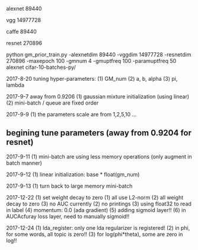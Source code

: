alexnet
89440

vgg
14977728

caffe
89440

resnet
270896

python gm_prior_train.py -alexnetdim 89440 -vggdim 14977728 -resnetdim 270896 -maxepoch 100 -gmnum 4 -gmuptfreq 100 -paramuptfreq 50 alexnet cifar-10-batches-py/

2017-8-20
tuning hyper-parameters:
(1) GM_num
(2) a, b, alpha
(3) pi, lambda

2017-9-7
away from 0.9206
(1) gaussian mixture initialization (using linear)
(2) mini-batch / queue are fixed order

2017-9-9
(1) the parameters scale are from 1,2,5,10 ...

## begining tune parameters (away from 0.9204 for resnet)

2017-9-11
(1) mini-batch are using less memory operations (only augment in batch manner)

2017-9-12
(1) linear initialization: base * float(gm_num)

2017-9-13
(1) turn back to large memory mini-batch

2017-12-22
(1) set weight decay to zero
    (1) all use L2-norm
    (2) all weight decay to zero
    (3) no AUC currently
(2) no printings
(3) using float32 to read in label
(4) momentum: 0.0 (ada gradient)
(5) adding sigmoid layer!!
(6) in AUCAcfuray loss layer, need to manually sigmoid!!

2017-12-24
(1) lda_register: only one lda regularizer is registered!
(2) in phi, for some words, all topic is zero!!
(3) for log(phi*theta), some are zero in log!!
